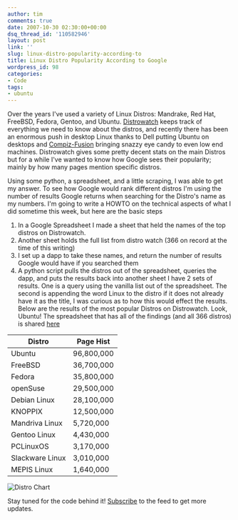 ```yaml
---
author: tim
comments: true
date: 2007-10-30 02:30:00+00:00
dsq_thread_id: '110582946'
layout: post
link: ''
slug: linux-distro-popularity-according-to
title: Linux Distro Popularity According to Google
wordpress_id: 98
categories:
- Code
tags:
- ubuntu
---
```


Over the years I've used a variety of Linux Distros: Mandrake, Red Hat,
FreeBSD, Fedora, Gentoo, and Ubuntu. [Distrowatch](http://distrowatch.com/)
keeps track of everything we need to know about the distros, and recently
there has been an enormous push in desktop Linux thanks to Dell putting Ubuntu
on desktops and [Compiz-Fusion](http://www.compiz-fusion.org) bringing snazzy
eye candy to even low end machines. Distrowatch gives some pretty decent stats
on the main Distros but for a while I've wanted to know how Google sees their
popularity; mainly by how many pages mention specific distros.  
  
  
  
Using some python, a spreadsheet, and a little scraping, I was able to get my
answer. To see how Google would rank different distros I'm using the number of
results Google returns when searching for the Distro's name as my numbers. I'm
going to write a HOWTO on the technical aspects of what I did sometime this
week, but here are the basic steps

  1. In a Google Spreadsheet I made a sheet that held the names of the top distros on Distrowatch.
  2. Another sheet holds the full list from distro watch (366 on record at the time of this writing)
  3. I set up a dapp to take these names, and return the number of results Google would have if you searched them
  4. A python script pulls the distros out of the spreadsheet, queries the dapp, and puts the results back into another sheet
I have 2 sets of results. One is a query using the vanilla list out of the
spreadsheet. The second is appending the word Linux to the distro if it does
not already have it as the title, I was curious as to how this would effect
the results. Below are the results of the most popular Distros on Distrowatch.
Look, Ubuntu! The spreadsheet that has all of the findings (and all 366
distros) is shared
[here](http://spreadsheets.google.com/pub?key=p919ps7OYXvugbqx9SegSTw)  
  
**Distro**| **Page Hist**  
---|---  
Ubuntu| 96,800,000  
FreeBSD| 36,700,000  
Fedora| 35,800,000  
openSuse | 29,500,000  
Debian Linux| 28,100,000  
KNOPPIX| 12,500,000  
Mandriva Linux| 5,720,000  
Gentoo Linux| 4,430,000  
PCLinuxOS| 3,170,000  
Slackware Linux| 3,010,000  
MEPIS Linux| 1,640,000  
  
  
![Distro Chart](http://spreadsheets.google.com/pub?key=p919ps7OYXvugbqx9SegSTw&oid=2&output=image)  
  
Stay tuned for the code behind it!
[Subscribe](http://feeds.feedburner.com/gPpowered) to the feed to get more
updates.

